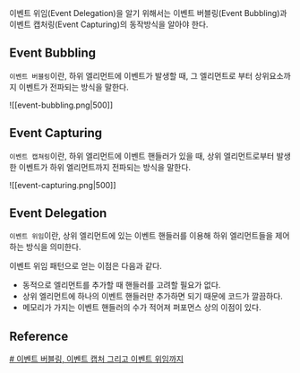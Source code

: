 이벤트 위임(Event Delegation)을 알기 위해서는 이벤트 버블링(Event Bubbling)과 이벤트 캡처링(Event Capturing)의 동작방식을 알아야 한다.

## Event Bubbling
`이벤트 버블링`이란, 하위 엘리먼트에 이벤트가 발생할 때, 그 엘리먼트로 부터 상위요소까지 이벤트가 전파되는 방식을 말한다.

![[event-bubbling.png|500]]

## Event Capturing
`이벤트 캡쳐링`이란, 하위 엘리먼트에 이벤트 핸들러가 있을 때, 상위 엘리먼트로부터 발생한 이벤트가 하위 엘리먼트까지 전파되는 방식을 말한다.

![[event-capturing.png|500]]

## Event Delegation
`이벤트 위임`이란, 상위 엘리먼트에 있는 이벤트 핸들러를 이용해 하위 엘리먼트들을 제어하는 방식을 의미한다.

이벤트 위임 패턴으로 얻는 이점은 다음과 같다.

- 동적으로 엘리먼트를 추가할 때 핸들러를 고려할 필요가 없다.
- 상위 엘리먼트에 하나의 이벤트 핸들러만 추가하면 되기 때문에 코드가 깔끔하다.
- 메모리가 가지는 이벤트 핸들러의 수가 적어져 퍼포먼스 상의 이점이 있다.

## Reference
[# 이벤트 버블링, 이벤트 캡처 그리고 이벤트 위임까지](https://joshua1988.github.io/web-development/javascript/event-propagation-delegation/)
